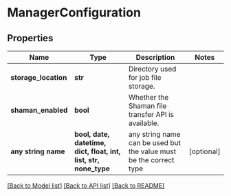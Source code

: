 # ManagerConfiguration


## Properties
Name | Type | Description | Notes
------------ | ------------- | ------------- | -------------
**storage_location** | **str** | Directory used for job file storage. | 
**shaman_enabled** | **bool** | Whether the Shaman file transfer API is available. | 
**any string name** | **bool, date, datetime, dict, float, int, list, str, none_type** | any string name can be used but the value must be the correct type | [optional]

[[Back to Model list]](../README.md#documentation-for-models) [[Back to API list]](../README.md#documentation-for-api-endpoints) [[Back to README]](../README.md)


